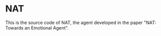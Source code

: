 # NAT
This is the source code of NAT, the agent developed in the paper "NAT: Towards an Emotional Agent".
